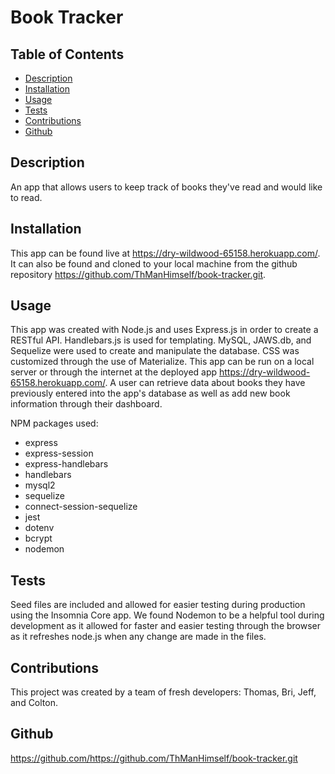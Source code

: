 # Book Tracker

## Table of Contents
* [Description](#description)
* [Installation](#installation)
* [Usage](#usage)
* [Tests](#tests)
* [Contributions](#contributing)
* [Github](#github)


<a name='description'></a>
## Description
An app that allows users to keep track of books they've read and would like to read. 

<a name='installation'></a>
## Installation
This app can be found live at https://dry-wildwood-65158.herokuapp.com/. It can also be found and cloned to your local machine from the github repository https://github.com/ThManHimself/book-tracker.git.

<a name='usage'></a>
## Usage
This app was created with Node.js and uses Express.js in order to create a RESTful API. Handlebars.js is used for templating. MySQL, JAWS.db, and Sequelize were used to create and manipulate the database. CSS was customized through the use of Materialize. This app can be run on a local server or through the internet at the deployed app https://dry-wildwood-65158.herokuapp.com/.
A user can retrieve data about books they have previously entered into the app's database as well as add new book information through their dashboard.

NPM packages used:
  - express
  - express-session
  - express-handlebars
  - handlebars
  - mysql2
  - sequelize
  - connect-session-sequelize
  - jest
  - dotenv
  - bcrypt
  - nodemon

<a name='tests'></a>
## Tests
Seed files are included and allowed for easier testing during production using the Insomnia Core app. We found Nodemon to be a helpful tool during development as it allowed for faster and easier testing through the browser as it refreshes node.js when any change are made in the files.

<a name='contributions'></a>
## Contributions
This project was created by a team of fresh developers: Thomas, Bri, Jeff, and Colton.

<a name='github'></a>
## Github
https://github.com/https://github.com/ThManHimself/book-tracker.git

